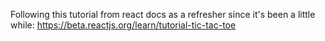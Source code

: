 Following this tutorial from react docs as a refresher since it's been a little while: https://beta.reactjs.org/learn/tutorial-tic-tac-toe
